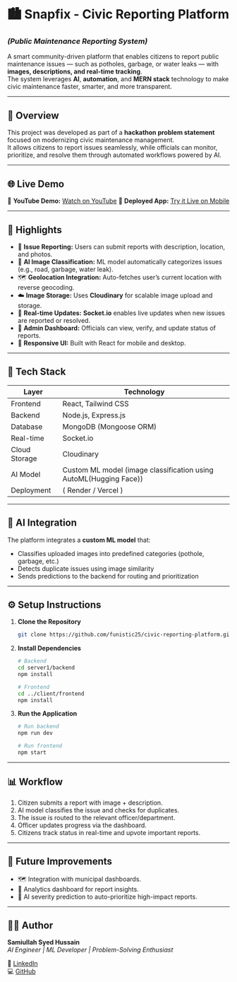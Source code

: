 # 🏙️ Snapfix - Civic Reporting Platform  
### *(Public Maintenance Reporting System)*  

A smart community-driven platform that enables citizens to report public maintenance issues — such as potholes, garbage, or water leaks — with **images, descriptions, and real-time tracking**.  
The system leverages **AI**, **automation**, and **MERN stack** technology to make civic maintenance faster, smarter, and more transparent.  

---

## 🌟 Overview  

This project was developed as part of a **hackathon problem statement** focused on modernizing civic maintenance management.  
It allows citizens to report issues seamlessly, while officials can monitor, prioritize, and resolve them through automated workflows powered by AI.  

---

## 🌐 Live Demo
🎥 **YouTube Demo:** [Watch on YouTube](https://youtu.be/u7jqRsIpRh0)
🚀 **Deployed App:** [Try it Live on Mobile](https://sih-1-frontend.vercel.app/)

---

## 🚀 Highlights  

- 🧾 **Issue Reporting:** Users can submit reports with description, location, and photos.  
- 🧠 **AI Image Classification:** ML model automatically categorizes issues (e.g., road, garbage, water leak).  
- 🗺️ **Geolocation Integration:** Auto-fetches user’s current location with reverse geocoding.  
- ☁️ **Image Storage:** Uses **Cloudinary** for scalable image upload and storage.  
- 💬 **Real-time Updates:** **Socket.io** enables live updates when new issues are reported or resolved.  
- 👮 **Admin Dashboard:** Officials can view, verify, and update status of reports.  
- 📱 **Responsive UI:** Built with React for mobile and desktop.

---

## 🧩 Tech Stack  

| Layer | Technology |
|-------|-------------|
| Frontend | React, Tailwind CSS |
| Backend | Node.js, Express.js |
| Database | MongoDB (Mongoose ORM) |
| Real-time | Socket.io |
| Cloud Storage | Cloudinary |
| AI Model | Custom ML model (image classification using AutoML(Hugging Face)) |
| Deployment | ( Render / Vercel ) |

---

## 🧠 AI Integration  

The platform integrates a **custom ML model** that:  
- Classifies uploaded images into predefined categories (pothole, garbage, etc.)  
- Detects duplicate issues using image similarity  
- Sends predictions to the backend for routing and prioritization  

---

## ⚙️ Setup Instructions  

1. **Clone the Repository**
   ```bash
   git clone https://github.com/funistic25/civic-reporting-platform.git
   ```

2. **Install Dependencies**
   ```bash
   # Backend
   cd server1/backend
   npm install

   # Frontend
   cd ../client/frontend
   npm install
   ```

3. **Run the Application**
   ```bash
   # Run backend
   npm run dev

   # Run frontend
   npm start
   ```

---

## 📊 Workflow  

1. Citizen submits a report with image + description.  
2. AI model classifies the issue and checks for duplicates.  
3. The issue is routed to the relevant officer/department.  
4. Officer updates progress via the dashboard.  
5. Citizens track status in real-time and upvote important reports.  

---

## 🚧 Future Improvements  

- 🗺️ Integration with municipal dashboards.  
- 📱 Analytics dashboard for report insights.  
- 🔮 AI severity prediction to auto-prioritize high-impact reports.  

---

## 🧑‍💻 Author  

**Samiullah Syed Hussain**  
*AI Engineer | ML Developer | Problem-Solving Enthusiast*  

🔗 [LinkedIn](https://linkedin.com/in/samiullah-syed-hussain)  
💻 [GitHub](https://github.com/funistic25)  
